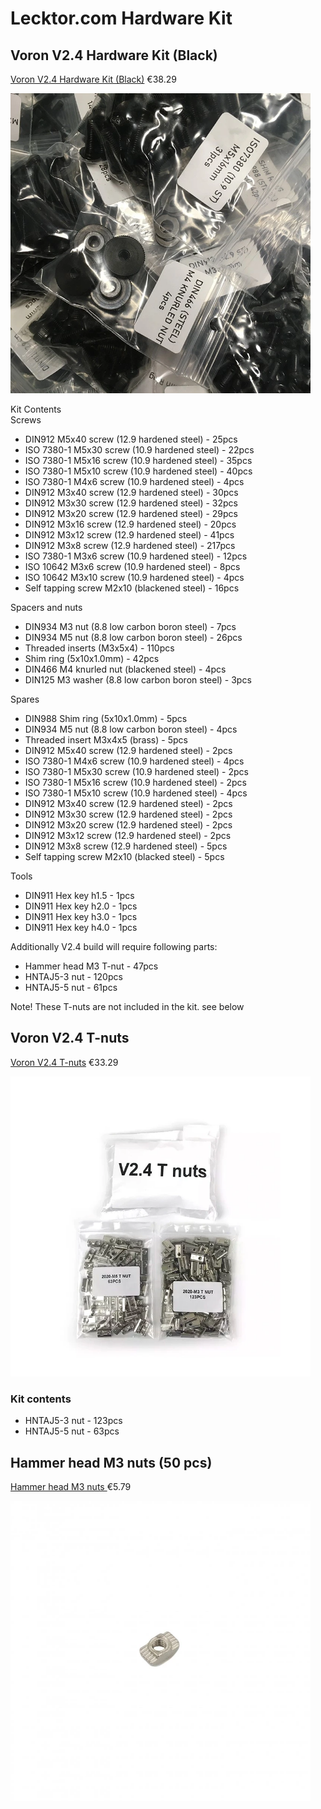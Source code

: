# Lecktor.com Hardware Kit  

## Voron V2.4 Hardware Kit (Black)
[Voron V2.4 Hardware Kit (Black)](https://lecktor.com/en/v2x-fasteners/488-voron-v24-hardware-kit-black-00488.html)  €38.29

<img src="../images/VRN-24-HRDWR-KIT-BLK.webp" width=480 height=480 title="VRN-24-HRDWR-KIT-BLK" />

Kit Contents  
Screws
  * DIN912 M5x40 screw (12.9 hardened steel) - 25pcs
  * ISO 7380-1 M5x30 screw (10.9 hardened steel) - 22pcs
  * ISO 7380-1 M5x16 screw (10.9 hardened steel) - 35pcs
  * ISO 7380-1 M5x10 screw (10.9 hardened steel) - 40pcs
  * ISO 7380-1 M4x6 screw (10.9 hardened steel) - 4pcs
  * DIN912 M3x40 screw (12.9 hardened steel) - 30pcs
  * DIN912 M3x30 screw (12.9 hardened steel) - 32pcs
  * DIN912 M3x20 screw (12.9 hardened steel) - 29pcs
  * DIN912 M3x16 screw (12.9 hardened steel) - 20pcs
  * DIN912 M3x12 screw (12.9 hardened steel) - 41pcs
  * DIN912 M3x8 screw (12.9 hardened steel) - 217pcs
  * ISO 7380-1 M3x6 screw (10.9 hardened steel) - 12pcs
  * ISO 10642 M3x6 screw (10.9 hardened steel) - 8pcs
  * ISO 10642 M3x10 screw (10.9 hardened steel) - 4pcs
  * Self tapping screw M2x10 (blackened steel) - 16pcs

Spacers and nuts
  * DIN934 M3 nut (8.8 low carbon boron steel) - 7pcs
  * DIN934 M5 nut (8.8 low carbon boron steel) - 26pcs
  * Threaded inserts (M3x5x4) - 110pcs
  * Shim ring (5x10x1.0mm) - 42pcs
  * DIN466 M4 knurled nut (blackened steel) - 4pcs
  * DIN125 M3 washer (8.8 low carbon boron steel) - 3pcs

Spares
  * DIN988 Shim ring (5x10x1.0mm) - 5pcs
  * DIN934 M5 nut (8.8 low carbon boron steel) - 4pcs
  * Threaded insert M3x4x5 (brass) - 5pcs
  * DIN912 M5x40 screw (12.9 hardened steel) - 2pcs
  * ISO 7380-1 M4x6 screw (10.9 hardened steel) - 4pcs
  * ISO 7380-1 M5x30 screw (10.9 hardened steel) - 2pcs
  * ISO 7380-1 M5x16 screw (10.9 hardened steel) - 2pcs
  * ISO 7380-1 M5x10 screw (10.9 hardened steel) - 4pcs
  * DIN912 M3x40 screw (12.9 hardened steel) - 2pcs
  * DIN912 M3x30 screw (12.9 hardened steel) - 2pcs
  * DIN912 M3x20 screw (12.9 hardened steel) - 2pcs
  * DIN912 M3x12 screw (12.9 hardened steel) - 2pcs
  * DIN912 M3x8 screw (12.9 hardened steel) - 5pcs
  * Self tapping screw M2x10 (blacked steel) - 5pcs

Tools
  * DIN911 Hex key h1.5 - 1pcs
  * DIN911 Hex key h2.0 - 1pcs
  * DIN911 Hex key h3.0 - 1pcs
  * DIN911 Hex key h4.0 - 1pcs

Additionally V2.4 build will require following parts:
  * Hammer head M3 T-nut - 47pcs
  * HNTAJ5-3 nut - 120pcs
  * HNTAJ5-5 nut - 61pcs

Note! These T-nuts are not included in the kit. see below

## Voron V2.4 T-nuts
[Voron V2.4 T-nuts](https://lecktor.com/en/v2x-fasteners/785-voron-v24-t-nuts.html)  €33.29

<img src="../images/VRN-V24-TNUTS.webp" width=480 height=480 title="VRN-V24-TNUTS" />

### Kit contents
* HNTAJ5-3 nut - 123pcs
* HNTAJ5-5 nut - 63pcs

## Hammer head M3 nuts (50 pcs)
[Hammer head M3 nuts ](https://lecktor.com/en/nuts/265-hammer-head-m3-nuts-50-pcs-00265.html)   €5.79


<img src="../images/MCH-NT-HH-M3-50.webp" width=480 height=480 title="MCH-NT-HH-M3-50" />


